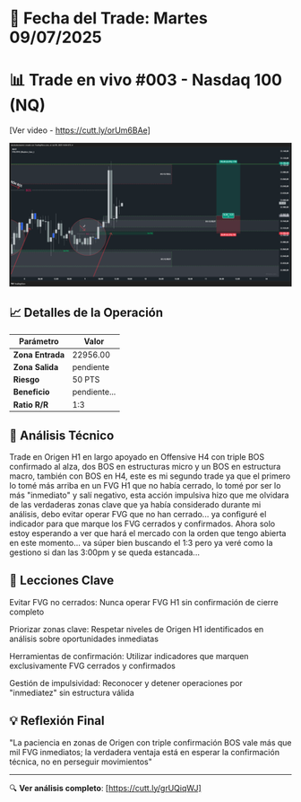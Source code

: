 # 📅 Fecha del Trade: Martes 09/07/2025
# 📊 Trade en vivo #003 - Nasdaq 100 (NQ)

[Ver video - https://cutt.ly/orUm6BAe]

![Gráfico del Trade](trade_003.png) <!-- Asegúrate que el nombre coincida exactamente -->


## 📈 Detalles de la Operación
| Parámetro       | Valor               |
|----------------|---------------------|
| **Zona Entrada** | 22956.00 |
| **Zona Salida**  | pendiente |
| **Riesgo**       | 50 PTS |
| **Beneficio**    | pendiente... |
| **Ratio R/R**    | 1:3        |

## 🎯 Análisis Técnico

Trade en Origen H1 en largo apoyado en Offensive H4 con triple BOS confirmado al alza, dos BOS en estructuras micro y un BOS en estructura macro, también con BOS en H4, este es mi segundo trade ya que el primero lo tomé más arriba en un FVG H1 que no había cerrado, lo tomé por ser lo más "inmediato" y salí negativo, esta acción impulsiva hizo que me olvidara de las verdaderas zonas clave que ya había considerado durante mi análisis, debo evitar operar FVG que no han cerrado... ya configuré el indicador para que marque los FVG cerrados y confirmados. Ahora solo estoy esperando a ver que hará el mercado con la orden que tengo abierta en este momento... va súper bien buscando el 1:3 pero ya veré como la gestiono si dan las 3:00pm y se queda estancada...

## 📌 Lecciones Clave

Evitar FVG no cerrados: Nunca operar FVG H1 sin confirmación de cierre completo

Priorizar zonas clave: Respetar niveles de Origen H1 identificados en análisis sobre oportunidades inmediatas

Herramientas de confirmación: Utilizar indicadores que marquen exclusivamente FVG cerrados y confirmados

Gestión de impulsividad: Reconocer y detener operaciones por "inmediatez" sin estructura válida

## 💡 Reflexión Final

"La paciencia en zonas de Origen con triple confirmación BOS vale más que mil FVG inmediatos; la verdadera ventaja está en esperar la confirmación técnica, no en perseguir movimientos"

---

🔍 **Ver análisis completo**: [https://cutt.ly/grUQiqWJ]
